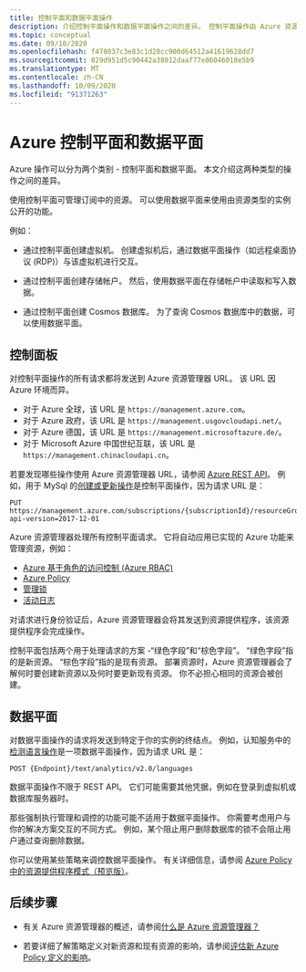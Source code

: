 ```yaml
---
title: 控制平面和数据平面操作
description: 介绍控制平面操作和数据平面操作之间的差异。 控制平面操作由 Azure 资源管理器处理。 数据平面操作由服务处理。
ms.topic: conceptual
ms.date: 09/10/2020
ms.openlocfilehash: f478037c3e83c1d28cc900d64512a41619628dd7
ms.sourcegitcommit: 829d951d5c90442a38012daaf77e86046018e5b9
ms.translationtype: MT
ms.contentlocale: zh-CN
ms.lasthandoff: 10/09/2020
ms.locfileid: "91371263"
---
```

# <a name="azure-control-plane-and-data-plane"></a>Azure 控制平面和数据平面

Azure 操作可以分为两个类别 - 控制平面和数据平面。 本文介绍这两种类型的操作之间的差异。

使用控制平面可管理订阅中的资源。 可以使用数据平面来使用由资源类型的实例公开的功能。

例如：

* 通过控制平面创建虚拟机。 创建虚拟机后，通过数据平面操作（如远程桌面协议 (RDP)）与该虚拟机进行交互。

* 通过控制平面创建存储帐户。 然后，使用数据平面在存储帐户中读取和写入数据。

* 通过控制平面创建 Cosmos 数据库。 为了查询 Cosmos 数据库中的数据，可以使用数据平面。

## <a name="control-plane"></a>控制面板

对控制平面操作的所有请求都将发送到 Azure 资源管理器 URL。 该 URL 因 Azure 环境而异。

* 对于 Azure 全球，该 URL 是 `https://management.azure.com`。
* 对于 Azure 政府，该 URL 是 `https://management.usgovcloudapi.net/`。
* 对于 Azure 德国，该 URL 是 `https://management.microsoftazure.de/`。
* 对于 Microsoft Azure 中国世纪互联，该 URL 是 `https://management.chinacloudapi.cn`。

若要发现哪些操作使用 Azure 资源管理器 URL，请参阅 [Azure REST API](/rest/api/azure/)。 例如，用于 MySql 的[创建或更新操作](/rest/api/mysql/databases/createorupdate)是控制平面操作，因为请求 URL 是：

```http
PUT https://management.azure.com/subscriptions/{subscriptionId}/resourceGroups/{resourceGroupName}/providers/Microsoft.DBforMySQL/servers/{serverName}/databases/{databaseName}?api-version=2017-12-01
```

Azure 资源管理器处理所有控制平面请求。 它将自动应用已实现的 Azure 功能来管理资源，例如：

* [Azure 基于角色的访问控制 (Azure RBAC)](../../role-based-access-control/overview.md)
* [Azure Policy](../../governance/policy/overview.md)
* [管理锁](lock-resources.md)
* [活动日志](view-activity-logs.md)

对请求进行身份验证后，Azure 资源管理器会将其发送到资源提供程序，该资源提供程序会完成操作。

控制平面包括两个用于处理请求的方案 -“绿色字段”和“棕色字段”。 “绿色字段”指的是新资源。 “棕色字段”指的是现有资源。 部署资源时，Azure 资源管理器会了解何时要创建新资源以及何时要更新现有资源。 你不必担心相同的资源会被创建。

## <a name="data-plane"></a>数据平面

对数据平面操作的请求将发送到特定于你的实例的终结点。 例如，认知服务中的[检测语言操作](/rest/api/cognitiveservices/textanalytics/detect%20language/detect%20language)是一项数据平面操作，因为请求 URL 是：

```http
POST {Endpoint}/text/analytics/v2.0/languages
```

数据平面操作不限于 REST API。 它们可能需要其他凭据，例如在登录到虚拟机或数据库服务器时。

那些强制执行管理和调控的功能可能不适用于数据平面操作。 你需要考虑用户与你的解决方案交互的不同方式。 例如，某个阻止用户删除数据库的锁不会阻止用户通过查询删除数据。

你可以使用某些策略来调控数据平面操作。 有关详细信息，请参阅 [Azure Policy 中的资源提供程序模式（预览版）](../../governance/policy/concepts/definition-structure.md#resource-provider-modes)。

## <a name="next-steps"></a>后续步骤

* 有关 Azure 资源管理器的概述，请参阅[什么是 Azure 资源管理器？](overview.md)

* 若要详细了解策略定义对新资源和现有资源的影响，请参阅[评估新 Azure Policy 定义的影响](../../governance/policy/concepts/evaluate-impact.md)。

